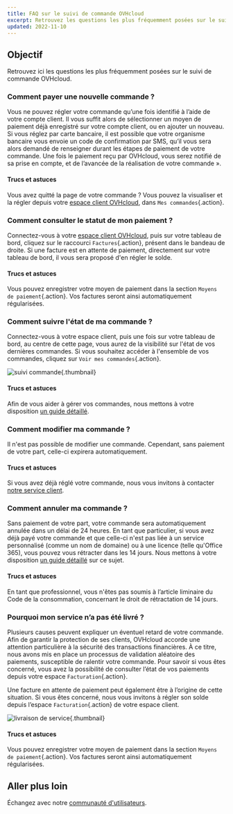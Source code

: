 ```yaml
---
title: FAQ sur le suivi de commande OVHcloud
excerpt: Retrouvez les questions les plus fréquemment posées sur le suivi de commande OVHcloud
updated: 2022-11-10
---
```


## Objectif

Retrouvez ici les questions les plus fréquemment posées sur le suivi de commande OVHcloud.

### Comment payer une nouvelle commande ?

Vous ne pouvez régler votre commande qu’une fois identifié à l’aide de votre compte client. Il vous suffit alors de sélectionner un moyen de paiement déjà enregistré sur votre compte client, ou en ajouter un nouveau. Si vous réglez par carte bancaire, il est possible que votre organisme bancaire vous envoie un code de confirmation par SMS, qu’il vous sera alors demandé de renseigner durant les étapes de paiement de votre commande. Une fois le paiement reçu par OVHcloud, vous serez notifié de sa prise en compte, et de l’avancée de la réalisation de votre commande ».

#### Trucs et astuces

Vous avez quitté la page de votre commande ? Vous pouvez la visualiser et la régler depuis votre [espace client OVHcloud](https://ca.ovh.com/auth/?action=gotomanager&from=https://www.ovh.com/ca/fr/&ovhSubsidiary=qc), dans `Mes commandes`{.action}.

### Comment consulter le statut de mon paiement ?

Connectez-vous à votre [espace client OVHcloud](https://ca.ovh.com/auth/?action=gotomanager&from=https://www.ovh.com/ca/fr/&ovhSubsidiary=qc), puis sur votre tableau de bord, cliquez sur le raccourci `Factures`{.action}, présent dans le bandeau de droite. Si une facture est en attente de paiement, directement sur votre tableau de bord, il vous sera proposé d'en régler le solde.

#### Trucs et astuces

Vous pouvez enregistrer votre moyen de paiement dans la section `Moyens de paiement`{.action}. Vos factures seront ainsi automatiquement régularisées.

### Comment suivre l'état de ma commande ?

Connectez-vous à votre espace client, puis une fois sur votre tableau de bord, au centre de cette page, vous aurez de la visibilité sur l'état de vos dernières commandes. Si vous souhaitez accéder à l'ensemble de vos commandes, cliquez sur `Voir mes commandes`{.action}.

![suivi commande](images/order_final-min.gif){.thumbnail}

#### Trucs et astuces

Afin de vous aider à gérer vos commandes, nous mettons à votre disposition [un guide détaillé](/pages/account_and_service_management/managing_billing_payments_and_services/managing_ovh_orders).

### Comment modifier ma commande ?

Il n'est pas possible de modifier une commande. Cependant, sans paiement de votre part, celle-ci expirera automatiquement.

#### Trucs et astuces

Si vous avez déjà réglé votre commande, nous vous invitons à contacter [notre service client](https://www.ovhcloud.com/fr-ca/contact/).

### Comment annuler ma commande ?

Sans paiement de votre part, votre commande sera automatiquement annulée dans un délai de 24 heures.
En tant que particulier, si vous avez déjà payé votre commande et que celle-ci n'est pas liée à un service personnalisé (comme un nom de domaine) ou à une licence (telle qu'Office 365), vous pouvez vous rétracter dans les 14 jours. Nous mettons à votre disposition [un guide détaillé](/pages/account_and_service_management/managing_billing_payments_and_services/managing_ovh_orders#appliquer-le-droit-de-retractation) sur ce sujet.

#### Trucs et astuces

En tant que professionnel, vous n'êtes pas soumis à l’article liminaire du Code de la consommation, concernant le droit de rétractation de 14 jours.

### Pourquoi mon service n’a pas été livré ?

Plusieurs causes peuvent expliquer un éventuel retard de votre commande.
Afin de garantir la protection de ses clients, OVHcloud accorde une attention particulière à la sécurité des transactions financières. À ce titre, nous avons mis en place un processus de validation aléatoire des paiements, susceptible de ralentir votre commande. Pour savoir si vous êtes concerné, vous avez la possibilité de consulter l’état de vos paiements depuis votre espace `Facturation`{.action}.

Une facture en attente de paiement peut également être à l’origine de cette situation. Si vous êtes concerné, nous vous invitons à régler son solde depuis l’espace `Facturation`{.action} de votre espace client.

![livraison de service](images/billing_final_0.gif){.thumbnail}

#### Trucs et astuces

Vous pouvez enregistrer votre moyen de paiement dans la section `Moyens de paiement`{.action}. Vos factures seront ainsi automatiquement régularisées.

## Aller plus loin

Échangez avec notre [communauté d'utilisateurs](/links/community).